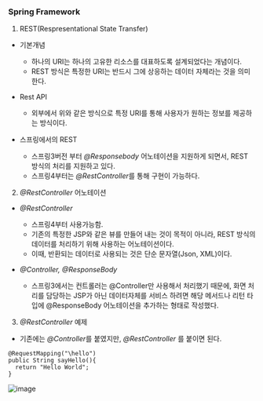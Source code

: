 ### Spring Framework
1. REST(Respresentational State Transfer)
- 기본개념
  - 하나의 URI는 하나의 고유한 리소스를 대표하도록 설계되었다는 개념이다.
  - REST 방식은 특정한 URI는 반드시 그에 상응하는 데이터 자체라는 것을 의미한다.

- Rest API
  - 외부에서 위와 같은 방식으로 특정 URI를 통해 사용자가 원하는 정보를 제공하는 방식이다.

- 스프링에서의 REST
  - 스프링3버전 부터 *@Responsebody* 어노테이션을 지원하게 되면서, REST 방식의 처리를 지원하고 있다.
  - 스프링4부터는 *@RestController*를 통해 구현이 가능하다.




2. *@RestController* 어노테이션
- *@RestController* 
  - 스프링4부터 사용가능함.
  - 기존의 특정한 JSP와 같은 뷰를 만들어 내는 것이 목적이 아니라, REST 방식의 데이터를 처리하기 위해 사용하는 어노테이션이다.
  - 이때, 반환되는 데이터로 사용되는 것은 단순 문자열(Json, XML)이다.
  
- *@Controller, @ResponseBody*
  - 스프링3에서는 컨트롤러는 @Controller만 사용해서 처리했기 때문에, 화면 처리를 담당하는 JSP가 아닌 데이터자체를 서비스 하려면 해당 메서드나 리턴 타입에 @ResponseBody 어노테이션을 추가하는 형태로 작성했다.




3. *@RestController* 예제
- 기존에는 *@Controller*를 붙였지만, *@RestController* 를 붙이면 된다.
```
@RequestMapping("\hello")
public String sayHello(){
  return "Hello World";
}
```
![image](https://user-images.githubusercontent.com/48851895/130063532-9677bb71-5646-4818-9227-ba54a14c4775.png)
